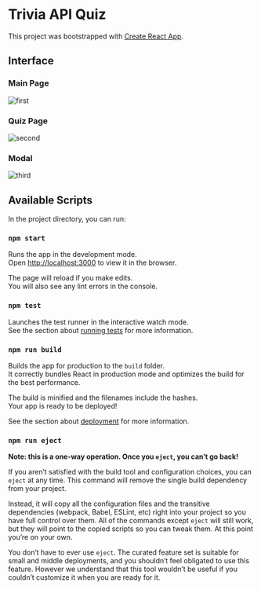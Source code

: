 # Trivia API Quiz
This project was bootstrapped with [Create React App](https://github.com/facebook/create-react-app).

## Interface

### Main Page
![first](https://user-images.githubusercontent.com/64141913/126036378-05ac91c5-2b86-43e1-9d79-32acb2c64b4a.png)

### Quiz Page
![second](https://user-images.githubusercontent.com/64141913/126036381-d71ba248-c6a1-488d-a334-90ea7db39520.png)

### Modal
![third](https://user-images.githubusercontent.com/64141913/126036388-b154f7f0-0a58-42cf-b615-f809d7298c9a.png)

## Available Scripts

In the project directory, you can run:

### `npm start`

Runs the app in the development mode.\
Open [http://localhost:3000](http://localhost:3000) to view it in the browser.

The page will reload if you make edits.\
You will also see any lint errors in the console.

### `npm test`

Launches the test runner in the interactive watch mode.\
See the section about [running tests](https://facebook.github.io/create-react-app/docs/running-tests) for more information.

### `npm run build`

Builds the app for production to the `build` folder.\
It correctly bundles React in production mode and optimizes the build for the best performance.

The build is minified and the filenames include the hashes.\
Your app is ready to be deployed!

See the section about [deployment](https://facebook.github.io/create-react-app/docs/deployment) for more information.

### `npm run eject`

**Note: this is a one-way operation. Once you `eject`, you can’t go back!**

If you aren’t satisfied with the build tool and configuration choices, you can `eject` at any time. This command will remove the single build dependency from your project.

Instead, it will copy all the configuration files and the transitive dependencies (webpack, Babel, ESLint, etc) right into your project so you have full control over them. All of the commands except `eject` will still work, but they will point to the copied scripts so you can tweak them. At this point you’re on your own.

You don’t have to ever use `eject`. The curated feature set is suitable for small and middle deployments, and you shouldn’t feel obligated to use this feature. However we understand that this tool wouldn’t be useful if you couldn’t customize it when you are ready for it.
